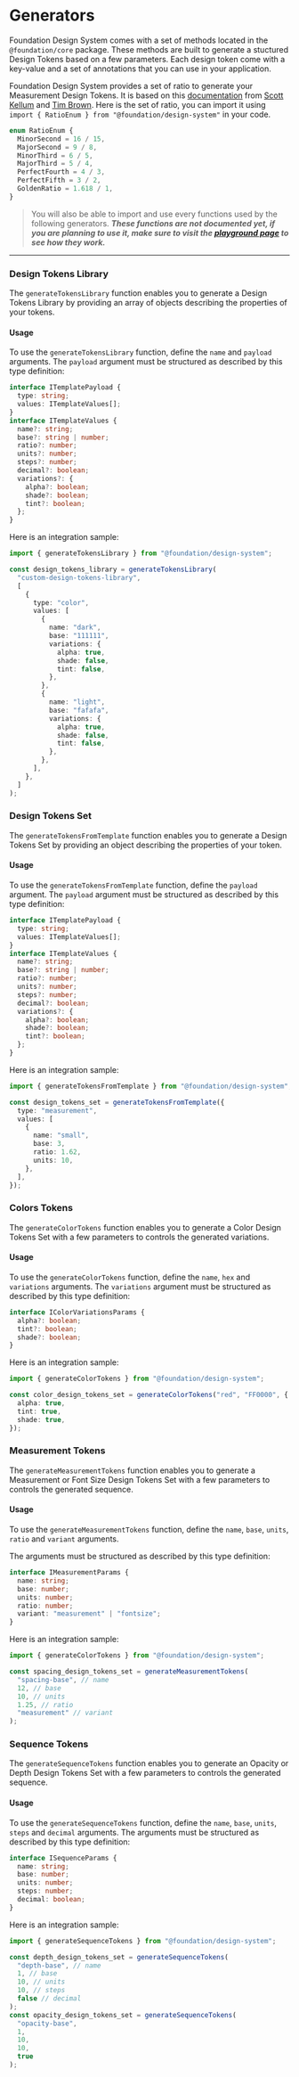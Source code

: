 # Generators

Foundation Design System comes with a set of methods located in the `@foundation/core` package. These methods are built to generate a stuctured Design Tokens based on a few parameters. Each design token come with a key-value and a set of annotations that you can use in your application.

Foundation Design System provides a set of ratio to generate your Measurement Design Tokens. It is based on this [documentation](https://www.modularscale.com/) from [Scott Kellum](https://scottkellum.com/) and [Tim Brown](https://twitter.com/nicewebtype).
Here is the set of ratio, you can import it using `import { RatioEnum } from "@foundation/design-system"` in your code.

```ts
enum RatioEnum {
  MinorSecond = 16 / 15,
  MajorSecond = 9 / 8,
  MinorThird = 6 / 5,
  MajorThird = 5 / 4,
  PerfectFourth = 4 / 3,
  PerfectFifth = 3 / 2,
  GoldenRatio = 1.618 / 1,
}
```

> You will also be able to import and use every functions used by the following generators. **_These functions are not documented yet, if you are planning to use it, make sure to visit the [playground page](?path=/story/playground-app--app) to see how they work._**

---

### Design Tokens Library

The `generateTokensLibrary` function enables you to generate a Design Tokens Library by providing an array of objects describing the properties of your tokens.

#### Usage

To use the `generateTokensLibrary` function, define the `name` and `payload` arguments.
The `payload` argument must be structured as described by this type definition:

```ts
interface ITemplatePayload {
  type: string;
  values: ITemplateValues[];
}
interface ITemplateValues {
  name?: string;
  base?: string | number;
  ratio?: number;
  units?: number;
  steps?: number;
  decimal?: boolean;
  variations?: {
    alpha?: boolean;
    shade?: boolean;
    tint?: boolean;
  };
}
```

Here is an integration sample:

```ts
import { generateTokensLibrary } from "@foundation/design-system";

const design_tokens_library = generateTokensLibrary(
  "custom-design-tokens-library",
  [
    {
      type: "color",
      values: [
        {
          name: "dark",
          base: "111111",
          variations: {
            alpha: true,
            shade: false,
            tint: false,
          },
        },
        {
          name: "light",
          base: "fafafa",
          variations: {
            alpha: true,
            shade: false,
            tint: false,
          },
        },
      ],
    },
  ]
);
```

### Design Tokens Set

The `generateTokensFromTemplate` function enables you to generate a Design Tokens Set by providing an object describing the properties of your token.

#### Usage

To use the `generateTokensFromTemplate` function, define the `payload` argument.
The `payload` argument must be structured as described by this type definition:

```ts
interface ITemplatePayload {
  type: string;
  values: ITemplateValues[];
}
interface ITemplateValues {
  name?: string;
  base?: string | number;
  ratio?: number;
  units?: number;
  steps?: number;
  decimal?: boolean;
  variations?: {
    alpha?: boolean;
    shade?: boolean;
    tint?: boolean;
  };
}
```

Here is an integration sample:

```ts
import { generateTokensFromTemplate } from "@foundation/design-system";

const design_tokens_set = generateTokensFromTemplate({
  type: "measurement",
  values: [
    {
      name: "small",
      base: 3,
      ratio: 1.62,
      units: 10,
    },
  ],
});
```

### Colors Tokens

The `generateColorTokens` function enables you to generate a Color Design Tokens Set with a few parameters to controls the generated variations.

#### Usage

To use the `generateColorTokens` function, define the `name`, `hex` and `variations` arguments.
The `variations` argument must be structured as described by this type definition:

```ts
interface IColorVariationsParams {
  alpha?: boolean;
  tint?: boolean;
  shade?: boolean;
}
```

Here is an integration sample:

```ts
import { generateColorTokens } from "@foundation/design-system";

const color_design_tokens_set = generateColorTokens("red", "FF0000", {
  alpha: true,
  tint: true,
  shade: true,
});
```

### Measurement Tokens

The `generateMeasurementTokens` function enables you to generate a Measurement or Font Size Design Tokens Set with a few parameters to controls the generated sequence.

#### Usage

To use the `generateMeasurementTokens` function, define the `name`, `base`, `units`, `ratio` and `variant` arguments.

The arguments must be structured as described by this type definition:

```ts
interface IMeasurementParams {
  name: string;
  base: number;
  units: number;
  ratio: number;
  variant: "measurement" | "fontsize";
}
```

Here is an integration sample:

```ts
import { generateColorTokens } from "@foundation/design-system";

const spacing_design_tokens_set = generateMeasurementTokens(
  "spacing-base", // name
  12, // base
  10, // units
  1.25, // ratio
  "measurement" // variant
);
```

### Sequence Tokens

The `generateSequenceTokens` function enables you to generate an Opacity or Depth Design Tokens Set with a few parameters to controls the generated sequence.

#### Usage

To use the `generateSequenceTokens` function, define the `name`, `base`, `units`, `steps` and `decimal` arguments.
The arguments must be structured as described by this type definition:

```ts
interface ISequenceParams {
  name: string;
  base: number;
  units: number;
  steps: number;
  decimal: boolean;
}
```

Here is an integration sample:

```ts
import { generateSequenceTokens } from "@foundation/design-system";

const depth_design_tokens_set = generateSequenceTokens(
  "depth-base", // name
  1, // base
  10, // units
  10, // steps
  false // decimal
);
const opacity_design_tokens_set = generateSequenceTokens(
  "opacity-base",
  1,
  10,
  10,
  true
);
```
